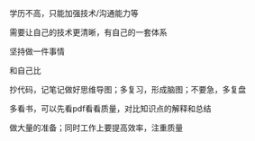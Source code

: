 学历不高，只能加强技术/沟通能力等

需要让自己的技术更清晰，有自己的一套体系

坚持做一件事情

和自己比

抄代码，记笔记做好思维导图；多复习，形成脑图；不要急，多复盘

多看书，可以先看pdf看看质量，对比知识点的解释和总结

做大量的准备；同时工作上要提高效率，注重质量

